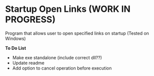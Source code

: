 # Startup Open Links (WORK IN PROGRESS)
Program that allows user to open specified links on startup (Tested on Windows)

**To Do List**
* Make exe standalone (include correct dll??)
* Update readme
* Add option to cancel operation before execution



